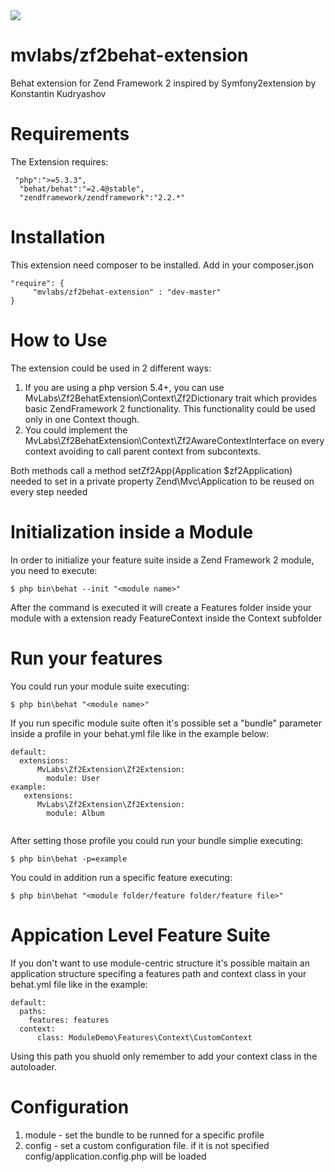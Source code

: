 <img src="https://travis-ci.org/mvlabs/zf2behat-extension.png" />

mvlabs/zf2behat-extension
==============
Behat extension for Zend Framework 2 inspired by Symfony2extension by Konstantin Kudryashov

Requirements
=============
The Extension requires:
```
 "php":">=5.3.3",
  "behat/behat":"=2.4@stable",
  "zendframework/zendframework":"2.2.*"
```
Installation
=============
This extension need composer to be installed. Add in your composer.json
```
"require": {
     "mvlabs/zf2behat-extension" : "dev-master"
}

```

How to Use
==========

The extension could be used in 2 different ways:

1.  If you are using a php version 5.4+, you can use MvLabs\Zf2BehatExtension\Context\Zf2Dictionary trait 
    which provides basic ZendFramework 2 functionality. This functionality could be used only in one Context though.
2.  You could implement the MvLabs\Zf2BehatExtension\Context\Zf2AwareContextInterface on every context avoiding to call parent context 
    from subcontexts.
  
Both methods call a method setZf2App(Application $zf2Application) needed to set in a private property Zend\Mvc\Application to be reused 
on every step needed 


Initialization inside a Module
==============================

In order to initialize your feature suite inside a Zend Framework 2 module, you need to execute:
```
$ php bin\behat --init "<module name>"

```
After the command is executed it will create a Features folder inside your module with a extension ready FeatureContext inside the Context subfolder


Run your features
=================

You could run your module suite executing:
```
$ php bin\behat "<module name>"

```
If you run specific module suite often it's possible set a "bundle" parameter inside a profile in your 
behat.yml file like in the example below:
```
default:
  extensions:
      MvLabs\Zf2Extension\Zf2Extension:
        module: User
example:
   extensions:
      MvLabs\Zf2Extension\Zf2Extension:
        module: Album
    
```
After setting those profile you could run your bundle simplie executing:
 ```
$ php bin\behat -p=example

```
You could in addition run a specific feature executing:
```
$ php bin\behat "<module folder/feature folder/feature file>"

```

Appication Level Feature Suite
==============================

If you don't want to use module-centric structure it's possible maitain an application structure
specifing a features path and context class in your behat.yml file like in the example:

```
default:
  paths:
    features: features
  context:
      class: ModuleDemo\Features\Context\CustomContext
```

Using this path you shuold only remember to add your context class in the autoloader.

Configuration
=============

 1. module - set the bundle to be runned for a specific profile
 2. config - set a custom configuration file. if it is not specified config/application.config.php will be loaded






